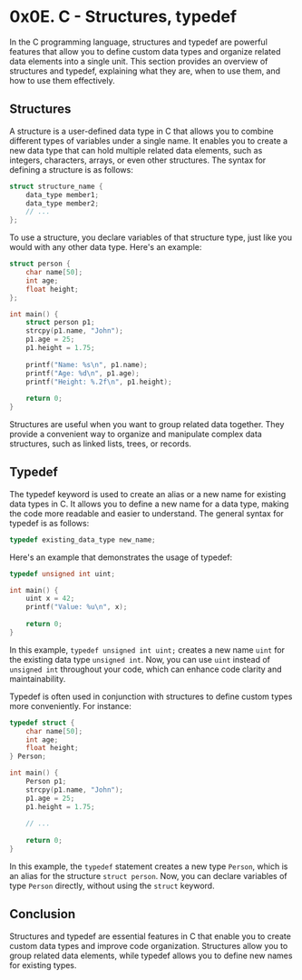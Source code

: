 # 0x0E. C - Structures, typedef

In the C programming language, structures and typedef are powerful features that allow you to define custom data types and organize related data elements into a single unit. This section provides an overview of structures and typedef, explaining what they are, when to use them, and how to use them effectively.

## Structures
A structure is a user-defined data type in C that allows you to combine different types of variables under a single name. It enables you to create a new data type that can hold multiple related data elements, such as integers, characters, arrays, or even other structures. The syntax for defining a structure is as follows:

```c
struct structure_name {
    data_type member1;
    data_type member2;
    // ...
};
```

To use a structure, you declare variables of that structure type, just like you would with any other data type. Here's an example:

```c
struct person {
    char name[50];
    int age;
    float height;
};

int main() {
    struct person p1;
    strcpy(p1.name, "John");
    p1.age = 25;
    p1.height = 1.75;
    
    printf("Name: %s\n", p1.name);
    printf("Age: %d\n", p1.age);
    printf("Height: %.2f\n", p1.height);
    
    return 0;
}
```

Structures are useful when you want to group related data together. They provide a convenient way to organize and manipulate complex data structures, such as linked lists, trees, or records.

## Typedef
The typedef keyword is used to create an alias or a new name for existing data types in C. It allows you to define a new name for a data type, making the code more readable and easier to understand. The general syntax for typedef is as follows:

```c
typedef existing_data_type new_name;
```

Here's an example that demonstrates the usage of typedef:

```c
typedef unsigned int uint;

int main() {
    uint x = 42;
    printf("Value: %u\n", x);
    
    return 0;
}
```

In this example, `typedef unsigned int uint;` creates a new name `uint` for the existing data type `unsigned int`. Now, you can use `uint` instead of `unsigned int` throughout your code, which can enhance code clarity and maintainability.

Typedef is often used in conjunction with structures to define custom types more conveniently. For instance:

```c
typedef struct {
    char name[50];
    int age;
    float height;
} Person;

int main() {
    Person p1;
    strcpy(p1.name, "John");
    p1.age = 25;
    p1.height = 1.75;
    
    // ...
    
    return 0;
}
```

In this example, the `typedef` statement creates a new type `Person`, which is an alias for the structure `struct person`. Now, you can declare variables of type `Person` directly, without using the `struct` keyword.

## Conclusion
Structures and typedef are essential features in C that enable you to create custom data types and improve code organization. Structures allow you to group related data elements, while typedef allows you to define new names for existing types. 
